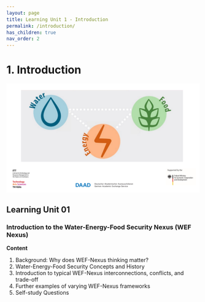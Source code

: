 ```yaml
---
layout: page
title: Learning Unit 1 - Introduction
permalink: /introduction/
has_children: true
nav_order: 2
---
```

# 1. Introduction

![WEF-Nexus Banner](/assets/BANNER_GITHUB.png)

## Learning Unit 01
### Introduction to the Water-Energy-Food Security Nexus (WEF Nexus)

**Content**

1. Background: Why does WEF-Nexus thinking matter?
2. Water-Energy-Food Security Concepts and History
3. Introduction to typical WEF-Nexus interconnections, conflicts, and trade-off
4. Further examples of varying WEF-Nexus frameworks
5. Self-study Questions
